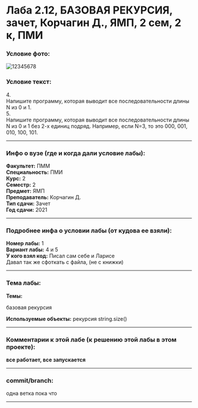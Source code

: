 # Лаба 2.12, БАЗОВАЯ РЕКУРСИЯ, зачет, Корчагин Д., ЯМП, 2 сем, 2 к, ПМИ

<h3>Условие фото:</h3>

![12345678](https://user-images.githubusercontent.com/72470327/173738079-428ceed3-77b5-44bb-8a92-1ec7949d5006.jpg)


<h3>Условие текст:</h3>
<p>
4. <br/> 
  Напишите программу, которая выводит все последовательности длины N из 0 и 1. <br/>
5. <br/> 
  Напишите программу, которая выводит все последовательности длины N из 0 и 1 без 2-х единиц подряд. Например, если N=3, то это 000, 001, 010, 100, 101.
</p>

<hr />
<h3>Инфо о вузе (где и когда дали условие лабы):</h3>
<b>Факультет:</b> ПММ
<br/>
<b>Специальность:</b> ПМИ
<br/>
<b>Курс:</b> 2
<br/>
<b>Семестр:</b> 2
<br/>
<b>Предмет:</b> ЯМП
<br/>
<b>Преподаватель:</b> Корчагин Д.
<br/>
<b>Тип сдачи:</b> Зачет
<br/>
<b>Год сдачи:</b> 2021

<hr />
<h3>Подробнее инфа о условии лабы (от кудова ее взяли):</h3>
<b>Номер лабы:</b> 1
<br/>
<b>Вариант лабы:</b> 4 и 5
<br/>
<b>У кого взял код:</b> Писал сам себе и Ларисе
<br/>
 Давал так же сфоткать с файла, (не с книжки)

<hr />

<h3>Тема лабы:</h3>
<b>Темы:</b> 
<p>
  базовая рекурсия 
</p>
<b>Используемые объекты:</b>
 рекурсия string.size()
<p>
  
</p>

<hr />

<h3>Комментарии к этой лабе (к решению этой лабы в этом проекте):</h3>
<p>
 <b>все работает, все запускается</b> <br/>
</p>

<hr />

<h3>commit/branch:</h3>
  <p>
    одна ветка пока что
</p>

<hr />

